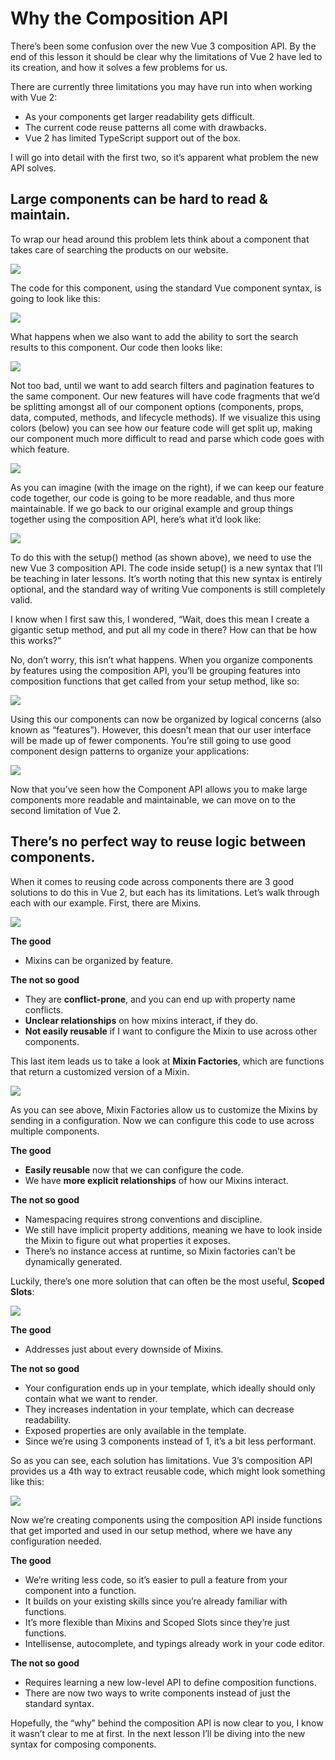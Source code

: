# Why the Composition API

There’s been some confusion over the new Vue 3 composition API. By the end of this lesson it should be clear why the limitations of Vue 2 have led to its creation, and how it solves a few problems for us.

There are currently three limitations you may have run into when working with Vue 2:

* As your components get larger readability gets difficult.
* The current code reuse patterns all come with drawbacks.
* Vue 2 has limited TypeScript support out of the box.

I will go into detail with the first two, so it’s apparent what problem the new API solves.

## Large components can be hard to read & maintain.

To wrap our head around this problem lets think about a component that takes care of searching the products on our website.

![](https://firebasestorage.googleapis.com/v0/b/vue-mastery.appspot.com/o/flamelink%2Fmedia%2F1570466230395_01-search-1.gif?alt=media&token=82d001ec-471e-4b3e-b57f-8599d15e52fd)

The code for this component, using the standard Vue component syntax, is going to look like this:

![](https://firebasestorage.googleapis.com/v0/b/vue-mastery.appspot.com/o/flamelink%2Fmedia%2F1570466236547_02-old%20syntax.jpg?alt=media&token=a606626c-79ce-4426-8c45-8d27f1b1f7a0)

What happens when we also want to add the ability to sort the search results to this component. Our code then looks like:

![](https://firebasestorage.googleapis.com/v0/b/vue-mastery.appspot.com/o/flamelink%2Fmedia%2F1570466246070_03-withsorting-1.jpg?alt=media&token=f41a096f-39cb-4af5-b985-cbd854b04183)

Not too bad, until we want to add search filters and pagination features to the same component. Our new features will have code fragments that we’d be splitting amongst all of our component options (components, props, data, computed, methods, and lifecycle methods). If we visualize this using colors (below) you can see how our feature code will get split up, making our component much more difficult to read and parse which code goes with which feature.

![](https://firebasestorage.googleapis.com/v0/b/vue-mastery.appspot.com/o/flamelink%2Fmedia%2F1570466251996_04-logical-concerns.jpg?alt=media&token=da79b1b0-c956-4dae-aaa8-d22e67ec1714)

As you can imagine (with the image on the right), if we can keep our feature code together, our code is going to be more readable, and thus more maintainable. If we go back to our original example and group things together using the composition API, here’s what it’d look like:

![](https://firebasestorage.googleapis.com/v0/b/vue-mastery.appspot.com/o/flamelink%2Fmedia%2F1570466257130_05-composition-setup.jpg?alt=media&token=3d7bccbf-7c5a-49aa-b885-bb974f71557e)

To do this with the setup() method (as shown above), we need to use the new Vue 3 composition API. The code inside setup() is a new syntax that I’ll be teaching in later lessons. It’s worth noting that this new syntax is entirely optional, and the standard way of writing Vue components is still completely valid.

I know when I first saw this, I wondered, “Wait, does this mean I create a gigantic setup method, and put all my code in there? How can that be how this works?”

No, don’t worry, this isn’t what happens. When you organize components by features using the composition API, you’ll be grouping features into composition functions that get called from your setup method, like so:

![](https://firebasestorage.googleapis.com/v0/b/vue-mastery.appspot.com/o/flamelink%2Fmedia%2F1570466262485_06-composition-functions.jpg?alt=media&token=b2daaec2-3c38-4d89-b259-16f50d0ebeb8)

Using this our components can now be organized by logical concerns (also known as “features”). However, this doesn’t mean that our user interface will be made up of fewer components. You’re still going to use good component design patterns to organize your applications:

![](https://firebasestorage.googleapis.com/v0/b/vue-mastery.appspot.com/o/flamelink%2Fmedia%2F1570466269664_07-comp-ui-not.jpg?alt=media&token=056ff2e2-8286-4169-9799-5d1436057cc7)

Now that you’ve seen how the Component API allows you to make large components more readable and maintainable, we can move on to the second limitation of Vue 2.

## There’s no perfect way to reuse logic between components.

When it comes to reusing code across components there are 3 good solutions to do this in Vue 2, but each has its limitations. Let’s walk through each with our example. First, there are Mixins.

![](https://firebasestorage.googleapis.com/v0/b/vue-mastery.appspot.com/o/flamelink%2Fmedia%2F1570466274710_08-mixins.jpg?alt=media&token=c3d5e797-d740-45b5-b16b-d4cd7deb854f)

**The good**

* Mixins can be organized by feature.

**The not so good**

* They are **conflict-prone**, and you can end up with property name conflicts.
* **Unclear relationships** on how mixins interact, if they do.
* **Not easily reusable** if I want to configure the Mixin to use across other components.

This last item leads us to take a look at **Mixin Factories**, which are functions that return a customized version of a Mixin.

![](https://firebasestorage.googleapis.com/v0/b/vue-mastery.appspot.com/o/flamelink%2Fmedia%2F1570466281614_09-Mixin%20Factory.jpg?alt=media&token=230ffcb9-6f25-4979-9a5d-fff9dc56b177)

As you can see above, Mixin Factories allow us to customize the Mixins by sending in a configuration. Now we can configure this code to use across multiple components.

**The good**

* **Easily reusable** now that we can configure the code.
* We have **more explicit relationships** of how our Mixins interact.

**The not so good**

* Namespacing requires strong conventions and discipline.
* We still have implicit property additions, meaning we have to look inside the Mixin to figure out what properties it exposes.
* There’s no instance access at runtime, so Mixin factories can’t be dynamically generated.

Luckily, there’s one more solution that can often be the most useful, **Scoped Slots**:

![](https://firebasestorage.googleapis.com/v0/b/vue-mastery.appspot.com/o/flamelink%2Fmedia%2F1570466291762_10-scoped-slots.jpg?alt=media&token=46cf56b7-2034-4a43-beb0-697322446f3b)

**The good**

* Addresses just about every downside of Mixins.

**The not so good**

* Your configuration ends up in your template, which ideally should only contain what we want to render.
* They increases indentation in your template, which can decrease readability.
* Exposed properties are only available in the template.
* Since we’re using 3 components instead of 1, it’s a bit less performant.

So as you can see, each solution has limitations. Vue 3’s composition API provides us a 4th way to extract reusable code, which might look something like this:

![](https://firebasestorage.googleapis.com/v0/b/vue-mastery.appspot.com/o/flamelink%2Fmedia%2F1570466297345_11-composition-api-1.jpg?alt=media&token=9f911d62-e1b7-400c-b0da-3f6f30655f71)

Now we’re creating components using the composition API inside functions that get imported and used in our setup method, where we have any configuration needed.

**The good**

* We’re writing less code, so it’s easier to pull a feature from your component into a function.
* It builds on your existing skills since you’re already familiar with functions.
* It’s more flexible than Mixins and Scoped Slots since they’re just functions.
* Intellisense, autocomplete, and typings already work in your code editor.

**The not so good**

* Requires learning a new low-level API to define composition functions.
* There are now two ways to write components instead of just the standard syntax.

Hopefully, the “why” behind the composition API is now clear to you, I know it wasn’t clear to me at first. In the next lesson I’ll be diving into the new syntax for composing components.